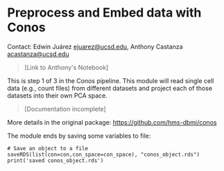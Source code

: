 # Preprocess and Embed data with Conos

Contact: Edwin Juárez <ejuarez@ucsd.edu>, Anthony Castanza <acastanza@ucsd.edu>
>[Link to Anthony's Notebook]

This is step 1 of 3 in the Conos pipeline. This module will read single cell data (e.g., count files) from different datasets and project each of those datasets into their own PCA space.

>[Documentation incomplete]

More details in the original package: https://github.com/hms-dbmi/conos

The module ends by saving some variables to file:
```
# Save an object to a file
saveRDS(list(con=con,con_space=con_space), "conos_object.rds")
print('saved conos_object.rds')
```
